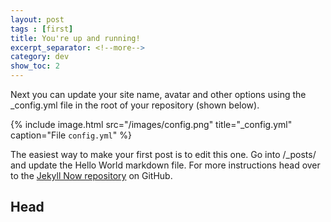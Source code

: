 ```yaml
---
layout: post
tags : [first]
title: You're up and running!
excerpt_separator: <!--more-->
category: dev
show_toc: 2
---
```


Next you can update your site name, avatar and other options using the _config.yml file in the root of your repository (shown below).
<!--more-->

{% include image.html
    src="/images/config.png"
    title="_config.yml"
    caption="File `config.yml`"
%}

The easiest way to make your first post is to edit this one. Go into /_posts/ and update the Hello World markdown file. For more instructions head over to the [Jekyll Now repository](https://github.com/barryclark/jekyll-now) on GitHub.


## Head